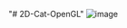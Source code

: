 "# 2D-Cat-OpenGL" 
![image](https://github.com/MuhammadRizki8/2D-Cat-OpenGL/assets/100481579/68b1f436-c8b9-496c-832f-0ea52d623502)

